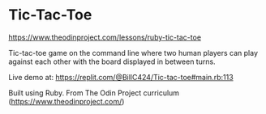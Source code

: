 # Tic-Tac-Toe
https://www.theodinproject.com/lessons/ruby-tic-tac-toe

Tic-tac-toe game on the command line where two human players can play against each other with the board displayed in between turns. 

Live demo at: https://replit.com/@BillC424/Tic-tac-toe#main.rb:113

Built using Ruby. From The Odin Project curriculum (https://www.theodinproject.com/)
